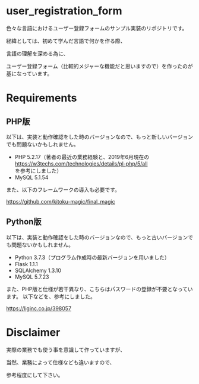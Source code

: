# user_registration_form
色々な言語におけるユーザー登録フォームのサンプル実装のリポジトリです。

経緯としては、初めて学んだ言語で何かを作る際、

言語の理解を深める為に、

ユーザー登録フォーム（比較的メジャーな機能だと思いますので）を作ったのが基になっています。

# Requirements
## PHP版
以下は、実装と動作確認をした時のバージョンなので、もっと新しいバージョンでも問題ないかもしれません。
- PHP 5.2.17（著者の最近の業務経験と、2019年6月現在の https://w3techs.com/technologies/details/pl-php/5/all を参考にしました）
- MySQL 5.1.54

また、以下のフレームワークの導入も必要です。

https://github.com/kitoku-magic/final_magic

## Python版
以下は、実装と動作確認をした時のバージョンなので、もっと古いバージョンでも問題ないかもしれません。
- Python 3.7.3（プログラム作成時の最新バージョンを用いました）
- Flask 1.1.1
- SQLAlchemy 1.3.10
- MySQL 5.7.23

また、PHP版と仕様が若干異なり、こちらはパスワードの登録が不要となっています。
以下などを、参考にしました。

https://liginc.co.jp/398057

# Disclaimer
実際の業務でも使う事を意識して作っていますが、

当然、業務によって仕様なども違いますので、

参考程度にして下さい。
